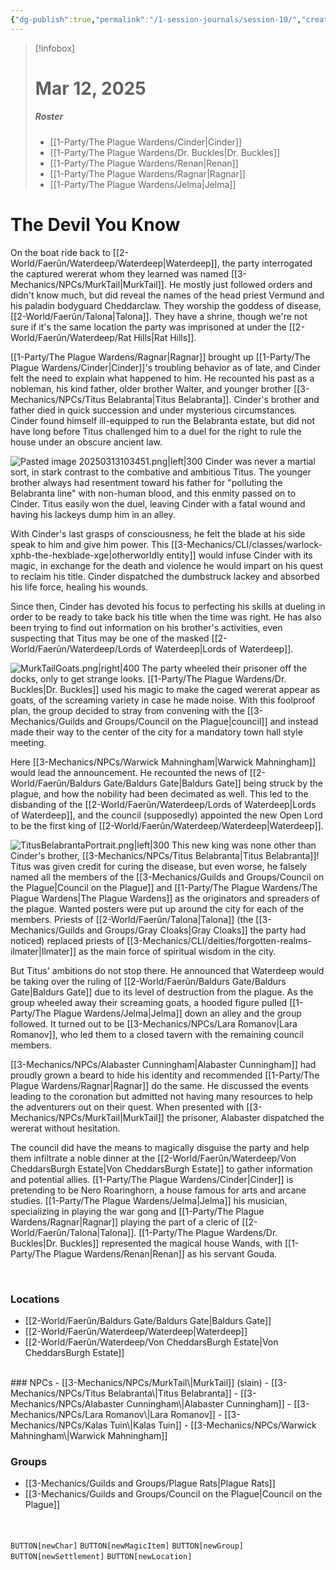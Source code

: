 ```yaml
---
{"dg-publish":true,"permalink":"/1-session-journals/session-10/","created":"2025-03-12T20:47:15.378-04:00","updated":"2025-03-13T17:54:15.514-04:00"}
---
```


>[!infobox]
># Mar 12, 2025
>##### Roster
>- [[1-Party/The Plague Wardens/Cinder\|Cinder]]
>- [[1-Party/The Plague Wardens/Dr. Buckles\|Dr. Buckles]]
>- [[1-Party/The Plague Wardens/Renan\|Renan]]
>- [[1-Party/The Plague Wardens/Ragnar\|Ragnar]]
>- [[1-Party/The Plague Wardens/Jelma\|Jelma]]
# The Devil You Know
On the boat ride back to [[2-World/Faerûn/Waterdeep/Waterdeep\|Waterdeep]], the party interrogated the captured wererat whom they learned was named [[3-Mechanics/NPCs/MurkTail\|MurkTail]]. He mostly just followed orders and didn't know much, but did reveal the names of the head priest Vermund and his paladin bodyguard Cheddarclaw. They worship the goddess of disease, [[2-World/Faerûn/Talona\|Talona]]. They have a shrine, though we're not sure if it's the same location the party was imprisoned at under the [[2-World/Faerûn/Waterdeep/Rat Hills\|Rat Hills]].

[[1-Party/The Plague Wardens/Ragnar\|Ragnar]] brought up [[1-Party/The Plague Wardens/Cinder\|Cinder]]'s troubling behavior as of late, and Cinder felt the need to explain what happened to him. He recounted his past as a nobleman, his kind father, older brother Walter, and younger brother [[3-Mechanics/NPCs/Titus Belabranta\|Titus Belabranta]]. Cinder's brother and father died in quick succession and under mysterious circumstances. Cinder found himself ill-equipped to run the Belabranta estate, but did not have long before Titus challenged him to a duel for the right to rule the house under an obscure ancient law.

![Pasted image 20250313103451.png|left|300](/img/user/z_Assets/Pasted%20image%2020250313103451.png) Cinder was never a martial sort, in stark contrast to the combative and ambitious Titus. The younger brother always had resentment toward his father for "polluting the Belabranta line" with non-human blood, and this enmity passed on to Cinder. Titus easily won the duel, leaving Cinder with a fatal wound and having his lackeys dump him in an alley.

With Cinder's last grasps of consciousness, he felt the blade at his side speak to him and give him power. This [[3-Mechanics/CLI/classes/warlock-xphb-the-hexblade-xge\|otherworldly entity]] would infuse Cinder with its magic, in exchange for the death and violence he would impart on his quest to reclaim his title. Cinder dispatched the dumbstruck lackey and absorbed his life force, healing his wounds.

Since then, Cinder has devoted his focus to perfecting his skills at dueling in order to be ready to take back his title when the time was right. He has also been trying to find out information on his brother's activities, even suspecting that Titus may be one of the masked [[2-World/Faerûn/Waterdeep/Lords of Waterdeep\|Lords of Waterdeep]].

![MurkTailGoats.png|right|400](/img/user/z_Assets/MurkTailGoats.png) The party wheeled their prisoner off the docks, only to get strange looks. [[1-Party/The Plague Wardens/Dr. Buckles\|Dr. Buckles]] used his magic to make the caged wererat appear as goats, of the screaming variety in case he made noise. With this foolproof plan, the group decided to stray from convening with the [[3-Mechanics/Guilds and Groups/Council on the Plague\|council]] and instead made their way to the center of the city for a mandatory town hall style meeting.

Here [[3-Mechanics/NPCs/Warwick Mahningham\|Warwick Mahningham]] would lead the announcement. He recounted the news of [[2-World/Faerûn/Baldurs Gate/Baldurs Gate\|Baldurs Gate]] being struck by the plague, and how the nobility had been decimated as well. This led to the disbanding of the [[2-World/Faerûn/Waterdeep/Lords of Waterdeep\|Lords of Waterdeep]], and the council (supposedly) appointed the new Open Lord to be the first king of [[2-World/Faerûn/Waterdeep/Waterdeep\|Waterdeep]].

![TitusBelabrantaPortrait.png|left|300](/img/user/z_Assets/TitusBelabrantaPortrait.png) This new king was none other than Cinder's brother, [[3-Mechanics/NPCs/Titus Belabranta\|Titus Belabranta]]! Titus was given credit for curing the disease, but even worse, he falsely named all the members of the [[3-Mechanics/Guilds and Groups/Council on the Plague\|Council on the Plague]] and [[1-Party/The Plague Wardens/The Plague Wardens\|The Plague Wardens]] as the originators and spreaders of the plague. Wanted posters were put up around the city for each of the members. Priests of [[2-World/Faerûn/Talona\|Talona]] (the [[3-Mechanics/Guilds and Groups/Gray Cloaks\|Gray Cloaks]] the party had noticed) replaced priests of [[3-Mechanics/CLI/deities/forgotten-realms-ilmater\|Ilmater]] as the main force of spiritual wisdom in the city. 

But Titus' ambitions do not stop there. He announced that Waterdeep would be taking over the ruling of [[2-World/Faerûn/Baldurs Gate/Baldurs Gate\|Baldurs Gate]] due to its level of destruction from the plague. As the group wheeled away their screaming goats, a hooded figure pulled [[1-Party/The Plague Wardens/Jelma\|Jelma]] down an alley and the group followed. It turned out to be [[3-Mechanics/NPCs/Lara Romanov\|Lara Romanov]], who led them to a closed tavern with the remaining council members.

[[3-Mechanics/NPCs/Alabaster Cunningham\|Alabaster Cunningham]] had proudly grown a beard to hide his identity and recommended [[1-Party/The Plague Wardens/Ragnar\|Ragnar]] do the same. He discussed the events leading to the coronation but admitted not having many resources to help the adventurers out on their quest. When presented with [[3-Mechanics/NPCs/MurkTail\|MurkTail]] the prisoner, Alabaster dispatched the wererat without hesitation.

The council did have the means to magically disguise the party and help them infiltrate a noble dinner at the [[2-World/Faerûn/Waterdeep/Von CheddarsBurgh Estate\|Von CheddarsBurgh Estate]] to gather information and potential allies. [[1-Party/The Plague Wardens/Cinder\|Cinder]] is pretending to be Nero Roaringhorn, a house famous for arts and arcane studies. [[1-Party/The Plague Wardens/Jelma\|Jelma]] his musician, specializing in playing the war gong and [[1-Party/The Plague Wardens/Ragnar\|Ragnar]] playing the part of a cleric of [[2-World/Faerûn/Talona\|Talona]]. [[1-Party/The Plague Wardens/Dr. Buckles\|Dr. Buckles]] represented the magical house Wands, with [[1-Party/The Plague Wardens/Renan\|Renan]] as his servant Gouda.
<div style="clear: both;"></div><br>

### Locations
- [[2-World/Faerûn/Baldurs Gate/Baldurs Gate\|Baldurs Gate]]
- [[2-World/Faerûn/Waterdeep/Waterdeep\|Waterdeep]]
- [[2-World/Faerûn/Waterdeep/Von CheddarsBurgh Estate\|Von CheddarsBurgh Estate]]
<br>
### NPCs
- [[3-Mechanics/NPCs/MurkTail\|MurkTail]] (slain)
- [[3-Mechanics/NPCs/Titus Belabranta\|Titus Belabranta]]
- [[3-Mechanics/NPCs/Alabaster Cunningham\|Alabaster Cunningham]]
- [[3-Mechanics/NPCs/Lara Romanov\|Lara Romanov]]
- [[3-Mechanics/NPCs/Kalas Tuin\|Kalas Tuin]]
- [[3-Mechanics/NPCs/Warwick Mahningham\|Warwick Mahningham]]
<br>

### Groups
- [[3-Mechanics/Guilds and Groups/Plague Rats\|Plague Rats]]
- [[3-Mechanics/Guilds and Groups/Council on the Plague\|Council on the Plague]]
<br><br><br>


`BUTTON[newChar]` `BUTTON[newMagicItem]` `BUTTON[newGroup]` `BUTTON[newSettlement]` `BUTTON[newLocation]`
